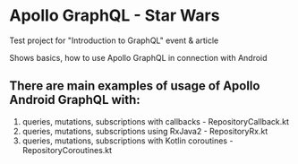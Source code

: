 # Apollo GraphQL - Star Wars
Test project for "Introduction to GraphQL" event & article

Shows basics, how to use Apollo GraphQL in connection with Android

There are main examples of usage of Apollo Android GraphQL with:
-------
1. queries, mutations, subscriptions with callbacks - RepositoryCallback.kt
2. queries, mutations, subscriptions using RxJava2 - RepositoryRx.kt
3. queries, mutations, subscriptions with Kotlin coroutines - RepositoryCoroutines.kt



